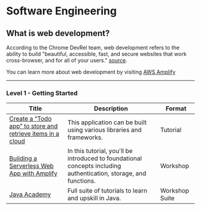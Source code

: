 # Software Engineering

## What is web development?

According to the Chrome DevRel team, web development refers to the ability to build "beautiful, accessible, fast, and secure websites that work cross-browser, and for all of your users." [source](https://web.dev/about/).

You can learn more about web development by visiting [AWS Amplify](https://aws.amazon.com/amplify/)

---

### Level 1 - Getting Started

| Title                                                                                                                                           | Description                                                                                                       | Format         |
| ----------------------------------------------------------------------------------------------------------------------------------------------- | ----------------------------------------------------------------------------------------------------------------- | -------------- |
| [Create a “Todo app” to store and retrieve items in a cloud ](https://docs.amplify.aws/start/q/integration/js/)                                 | This application can be built using various libraries and frameworks.                                             | Tutorial       |
| [Building a Serverless Web App with Amplify](https://catalog.us-east-1.prod.workshops.aws/workshops/1665a9b6-958b-4b70-ba52-14127b8fa99f/en-US) | In this tutorial, you'll be introduced to foundational concepts including authentication, storage, and functions. | Workshop       |
| [Java Academy](https://catalog.workshops.aws/java-academy/en-US)                                                                                | Full suite of tutorials to learn and upskill in Java.                                                             | Workshop Suite |
